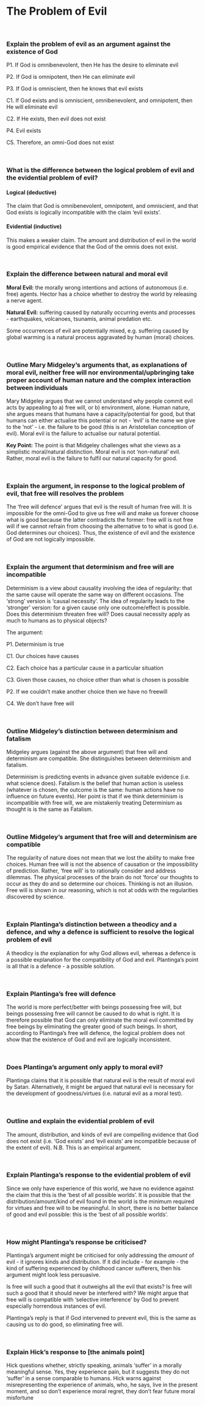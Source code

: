 # The Problem of Evil

</br>

### Explain the problem of evil as an argument against the existence of God

P1. If God is omnibenevolent, then He has the desire to eliminate evil

P2. If God is omnipotent, then He can eliminate evil

P3. If God is omniscient, then he knows that evil exists

C1. If God exists and is omniscient, omnibenevolent, and omnipotent, then He will eliminate evil

C2. If He exists, then evil does not exist

P4. Evil exists

C5. Therefore, an omni-God does not exist

</br>

### What is the difference between the logical problem of evil and the evidential problem of evil?

#### Logical (deductive)

The claim that God is omnibenevolent, omnipotent, and omniscient, and that God exists is logically incompatible with the claim ‘evil exists’.

#### Evidential (inductive)

This makes a weaker claim. The amount and distribution of evil in the world is good empirical evidence that the God of the omnis does not exist.

</br>

### Explain the difference between natural and moral evil

**Moral Evil:** the morally wrong intentions and actions of autonomous (i.e. free) agents. Hector has a choice whether to destroy the world by releasing a nerve agent.

**Natural Evil:** suffering caused by naturally occurring events and processes - earthquakes, volcanoes, tsunamis, animal predation etc.

Some occurrences of evil are potentially mixed, e.g. suffering caused by global warming is a natural process aggravated by human (moral) choices. 

</br>

### Outline Mary Midgeley’s arguments that, as explanations of moral evil, neither free will nor environmental/upbringing take proper account of human nature and the complex interaction between individuals

Mary Midgeley argues that we cannot understand why people commit evil acts by appealing to a) free will, or b) environment, alone. Human nature, she argues means that humans have a capacity/potential for good, but that humans can either actualise this potential or not - ‘evil’ is the name we give to the ‘not’ - i.e. the failure to be good (this is an Aristotelian conception of evil). Moral evil is the failure to actualise our natural potential.

**Key Point:** The point is that Midgeley challenges what she views as a simplistic moral/natural distinction. Moral evil is not ‘non-natural’ evil. Rather, moral evil is the failure to fulfil our natural capacity for good.

</br>

### Explain the argument, in response to the logical problem of evil, that free will resolves the problem

The ‘free will defence’ argues that evil is the result of human free will. It is impossible for the omni-God to give us free will and make us forever choose what is good because the latter contradicts the former: free will is not free will if we cannot refrain from choosing the alternative to to what is good (i.e. God determines our choices). Thus, the existence of evil and the existence of God are not logically impossible.

</br>

### Explain the argument that determinism and free will are incompatible

Determinism is a view about causality involving the idea of regularity: that the same cause will operate the same way on different occasions. The ‘strong’ version is ‘causal necessity’. The idea of regularity leads to the ‘stronger’ version: for a given cause only one outcome/effect is possible. Does this determinism threaten free will? Does causal necessity apply as much to humans as to physical objects?

The argument:

P1. Determinism is true

C1. Our choices have causes

C2. Each choice has a particular cause in a particular situation

C3. Given those causes, no choice other than what is chosen is possible

P2. If we couldn’t make another choice then we have no freewill

C4. We don’t have free will

</br>

### Outline Midgeley’s distinction between determinism and fatalism

Midgeley argues (against the above argument) that free will and determinism are compatible. She distinguishes between determinism and fatalism.

Determinism is predicting events in advance given suitable evidence (i.e. what science does). Fatalism is the belief that human action is useless (whatever is chosen, the outcome is the same: human actions have no influence on future events). Her point is that if we think determinism is incompatible with free will, we are mistakenly treating Determinism as thought is is the same as Fatalism.

</br>

### Outline Midgeley’s argument that free will and determinism are compatible

The regularity of nature does not mean that we lost the ability to make free choices. Human free will is not the absence of causation or the impossibility of prediction. Rather, ‘free will’ is to rationally consider and address dilemmas. The physical processes of the brain do not ‘force’ our thoughts to occur as they do and so determine our choices. Thinking is not an illusion. Free will is shown in our reasoning, which is not at odds with the regularities discovered by science.

</br>

### Explain Plantinga’s distinction between a theodicy and a defence, and why a defence is sufficient to resolve the logical problem of evil

A theodicy is *the* explanation for why God allows evil, whereas a defence is a possible explanation for the compatibility of God and evil. Plantinga’s point is all that is a defence - a possible solution.

</br>

### Explain Plantinga’s free will defence

The world is more perfect/better with beings possessing free will, but beings possessing free will cannot be caused to do what is right. It is therefore possible that God can only eliminate the moral evil committed by free beings by eliminating the greater good of such beings. In short, according to Plantinga’s free will defence, the logical problem does not show that the existence of God and evil are logically inconsistent.

</br>

### Does Plantinga’s argument only apply to moral evil?

Plantinga claims that it is possible that natural evil is the result of moral evil by Satan. Alternatively, it might be argued that natural evil is necessary for the development of goodness/virtues (i.e. natural evil as a moral test).

</br>

### Outline and explain the evidential problem of evil

The amount, distribution, and kinds of evil are compelling evidence that God does not exist (i.e. ‘God exists’ and ‘evil exists’ are incompatible because of the extent of evil). N.B. This is an empirical argument.

</br>

### Explain Plantinga’s response to the evidential problem of evil

Since we only have experience of this world, we have no evidence against the claim that this is the ‘best of all possible worlds’. It is possible that the distribution/amount/kind of evil found in the world is the minimum required for virtues and free will to be meaningful. In short, there is no better balance of good and evil possible: this is the ‘best of all possible worlds’.

</br>

### How might Plantinga’s response be criticised?

Plantinga’s argument might be criticised for only addressing the *amount* of evil - it ignores kinds and distribution. If it did include - for example - the kind of suffering experienced by childhood cancer sufferers, then his argument might look less persuasive. 

Is free will such a good that it outweighs all the evil that exists? Is free will such a good that it should never be interfered with? We might argue that free will is compatible with ‘selective interference’ by God to prevent especially horrendous instances of evil.

Plantinga’s reply is that if God intervened to prevent evil, this is the same as causing us to do good, so eliminating free will.

</br>

### Explain Hick’s response to [the animals point]

Hick questions whether, strictly speaking, animals ‘suffer’ in a morally meaningful sense. Yes, they experience pain, but it suggests they do not ‘suffer’ in a sense comparable to humans. Hick warns against misrepresenting the experience of animals, who, he says, live in the present moment, and so don’t experience moral regret, they don’t fear future moral misfortune